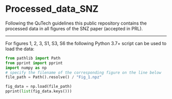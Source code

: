 # Processed_data_SNZ
Following the QuTech guidelines this public repository contains the processed data in all figures of the SNZ paper (accepted in PRL).

---

For figures 1, 2, 3, S1, S3, S6 the following Python 3.7+ script can be used to load the data:

```python
from pathlib import Path
from pprint import pprint
import numpy as np
# specify the filename of the corresponding figure on the line below
file_path = Path().resolve() / "Fig_1.npz"

fig_data = np.load(file_path)
pprint(list(fig_data.keys()))
```
